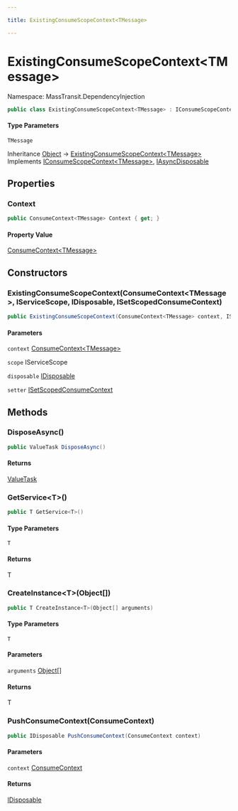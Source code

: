 ```yaml
---

title: ExistingConsumeScopeContext<TMessage>

---
```


# ExistingConsumeScopeContext\<TMessage\>

Namespace: MassTransit.DependencyInjection

```csharp
public class ExistingConsumeScopeContext<TMessage> : IConsumeScopeContext<TMessage>, IAsyncDisposable
```

#### Type Parameters

`TMessage`<br/>

Inheritance [Object](https://learn.microsoft.com/en-us/dotnet/api/system.object) → [ExistingConsumeScopeContext\<TMessage\>](../masstransit-dependencyinjection/existingconsumescopecontext-1)<br/>
Implements [IConsumeScopeContext\<TMessage\>](../masstransit-dependencyinjection/iconsumescopecontext-1), [IAsyncDisposable](https://learn.microsoft.com/en-us/dotnet/api/system.iasyncdisposable)

## Properties

### **Context**

```csharp
public ConsumeContext<TMessage> Context { get; }
```

#### Property Value

[ConsumeContext\<TMessage\>](../../masstransit-abstractions/masstransit/consumecontext-1)<br/>

## Constructors

### **ExistingConsumeScopeContext(ConsumeContext\<TMessage\>, IServiceScope, IDisposable, ISetScopedConsumeContext)**

```csharp
public ExistingConsumeScopeContext(ConsumeContext<TMessage> context, IServiceScope scope, IDisposable disposable, ISetScopedConsumeContext setter)
```

#### Parameters

`context` [ConsumeContext\<TMessage\>](../../masstransit-abstractions/masstransit/consumecontext-1)<br/>

`scope` IServiceScope<br/>

`disposable` [IDisposable](https://learn.microsoft.com/en-us/dotnet/api/system.idisposable)<br/>

`setter` [ISetScopedConsumeContext](../masstransit/isetscopedconsumecontext)<br/>

## Methods

### **DisposeAsync()**

```csharp
public ValueTask DisposeAsync()
```

#### Returns

[ValueTask](https://learn.microsoft.com/en-us/dotnet/api/system.threading.tasks.valuetask)<br/>

### **GetService\<T\>()**

```csharp
public T GetService<T>()
```

#### Type Parameters

`T`<br/>

#### Returns

T<br/>

### **CreateInstance\<T\>(Object[])**

```csharp
public T CreateInstance<T>(Object[] arguments)
```

#### Type Parameters

`T`<br/>

#### Parameters

`arguments` [Object[]](https://learn.microsoft.com/en-us/dotnet/api/system.object)<br/>

#### Returns

T<br/>

### **PushConsumeContext(ConsumeContext)**

```csharp
public IDisposable PushConsumeContext(ConsumeContext context)
```

#### Parameters

`context` [ConsumeContext](../../masstransit-abstractions/masstransit/consumecontext)<br/>

#### Returns

[IDisposable](https://learn.microsoft.com/en-us/dotnet/api/system.idisposable)<br/>
